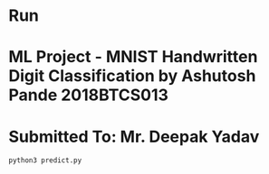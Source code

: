 # Run
# ML Project - MNIST Handwritten Digit Classification by Ashutosh Pande 2018BTCS013
# Submitted To: Mr. Deepak Yadav
```
python3 predict.py
```


